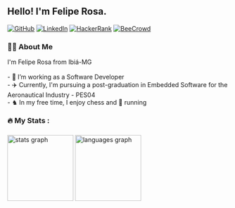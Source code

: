 ## Hello! I'm Felipe Rosa.

[![GitHub](https://img.shields.io/badge/GitHub-181717?style=for-the-badge&logo=github&logoColor=white)](https://github.com/FRBMorais/FRBMorais)
[![LinkedIn](https://img.shields.io/badge/LinkedIn-0077B5?style=for-the-badge&logo=linkedin&logoColor=white)](https://www.linkedin.com/in/felipe-de-morais-5930a5216/) 
[![HackerRank](https://img.shields.io/badge/HackerRank-00EA64?style=for-the-badge&logo=hackerrank&logoColor=white)](https://www.hackerrank.com/profile/frbmoraisaero) 
[![BeeCrowd](https://img.shields.io/badge/BeeCrowd-FF9900?style=for-the-badge&logo=code&logoColor=white)](https://www.beecrowd.com.br/judge/en/profile/924068)


<h3 align="left">👩‍💻 About Me</h3>

<p align="left">
I'm Felipe Rosa from Ibiá-MG<br><br>
- 🔭 I’m working as a Software Developer<br>
- ✈️ Currently, I'm pursuing a post-graduation in Embedded Software for the Aeronautical Industry - PES04 <br>
- ♞ In my free time, I enjoy chess and 🏃 running
</p>


<h3 align="left">🔥   My Stats :</h3>

###

<div align="left">
  <img src="https://github-readme-stats.vercel.app/api?username=FRBMorais&hide_title=false&hide_rank=false&show_icons=true&include_all_commits=true&count_private=true&disable_animations=false&theme=dracula&locale=en&hide_border=false" height="150" alt="stats graph"  />
  <img src="https://github-readme-stats.vercel.app/api/top-langs?username=FRBMorais&locale=en&hide_title=false&layout=compact&card_width=320&langs_count=5&theme=dracula&hide_border=false" height="150" alt="languages graph"  />
</div>

###
